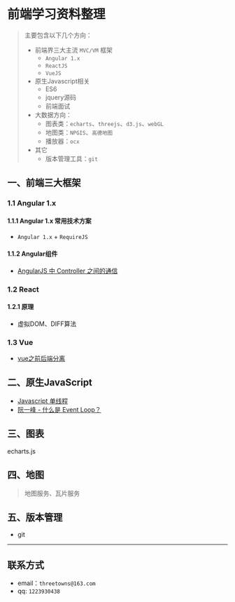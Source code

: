 # 前端学习资料整理

> 主要包含以下几个方向：
>
> * 前端界三大主流 `MVC/VM` 框架
>   * `Angular 1.x`
>   * `ReactJS`
>   *  `VueJS`
> * 原生Javascript相关
>   * ES6
>   * jquery源码
>   * 前端面试
> * 大数据方向：
>   * 图表类：`echarts`、`threejs`、`d3.js`、`webGL`
>   * 地图类：`NPGIS`、`高德地图`
>   * 播放器：`ocx`
> * 其它
>   * 版本管理工具：`git`



## 一、前端三大框架

### 1.1 Angular 1.x

#### 1.1.1 Angular 1.x 常用技术方案

* `Angular 1.x` + `RequireJS`



#### 1.1.2 Angular组件

* [AngularJS 中 Controller 之间的通信](https://github.com/huangtengfei/blog/issues/8)



### 1.2 React

#### 1.2.1 原理

* 虚拟DOM、DIFF算法

### 1.3 Vue

* [vue之前后端分离]()



## 二、原生JavaScript

* [Javascript 单线程](https://github.com/elevensky/myblog/issues/15)
* [阮一峰 - 什么是 Event Loop？](http://www.ruanyifeng.com/blog/2013/10/event_loop.html)



## 三、图表

echarts.js



## 四、地图

> 地图服务、瓦片服务



## 五、版本管理

* git





***



## 联系方式

* email：`threetowns@163.com`
* qq: `1223930438`
